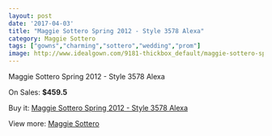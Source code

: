 ```yaml
---
layout: post
date: '2017-04-03'
title: "Maggie Sottero Spring 2012 - Style 3578 Alexa"
category: Maggie Sottero
tags: ["gowns","charming","sottero","wedding","prom"]
image: http://www.idealgown.com/9181-thickbox_default/maggie-sottero-spring-2012-style-3578-alexa.jpg
---
```

Maggie Sottero Spring 2012 - Style 3578 Alexa

On Sales: **$459.5**
<a href="https://www.idealgown.com/en/maggie-sottero/3836-maggie-sottero-spring-2012-style-3578-alexa.html"><amp-img layout="responsive" width="600" height="600" src="//www.idealgown.com/9181-thickbox_default/maggie-sottero-spring-2012-style-3578-alexa.jpg" alt="Maggie Sottero Spring 2012 - Style 3578 Alexa 0" /></a>
<a href="https://www.idealgown.com/en/maggie-sottero/3836-maggie-sottero-spring-2012-style-3578-alexa.html"><amp-img layout="responsive" width="600" height="600" src="//www.idealgown.com/9183-thickbox_default/maggie-sottero-spring-2012-style-3578-alexa.jpg" alt="Maggie Sottero Spring 2012 - Style 3578 Alexa 1" /></a>
<a href="https://www.idealgown.com/en/maggie-sottero/3836-maggie-sottero-spring-2012-style-3578-alexa.html"><amp-img layout="responsive" width="600" height="600" src="//www.idealgown.com/9182-thickbox_default/maggie-sottero-spring-2012-style-3578-alexa.jpg" alt="Maggie Sottero Spring 2012 - Style 3578 Alexa 2" /></a>

Buy it: [Maggie Sottero Spring 2012 - Style 3578 Alexa](https://www.idealgown.com/en/maggie-sottero/3836-maggie-sottero-spring-2012-style-3578-alexa.html "Maggie Sottero Spring 2012 - Style 3578 Alexa")

View more: [Maggie Sottero](https://www.idealgown.com/en/45-maggie-sottero "Maggie Sottero")